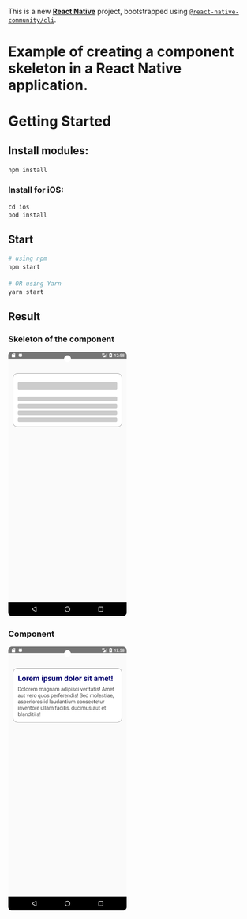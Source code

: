 This is a new [**React Native**](https://reactnative.dev) project, bootstrapped using [`@react-native-community/cli`](https://github.com/react-native-community/cli).

# Example of creating a component skeleton in a React Native application.

# Getting Started

## Install modules:

```npm install```

### Install for iOS:

```
cd ios
pod install
```

## Start

```bash
# using npm
npm start

# OR using Yarn
yarn start
```
## Result

### Skeleton of the component

<img src="https://github.com/zahoruiko/React-Native-Component-Skeleton/blob/main/promoImages/Screen-1.png" width="240" />

### Component

<img src="https://github.com/zahoruiko/React-Native-Component-Skeleton/blob/main/promoImages/Screen-2.png" width="240" />
